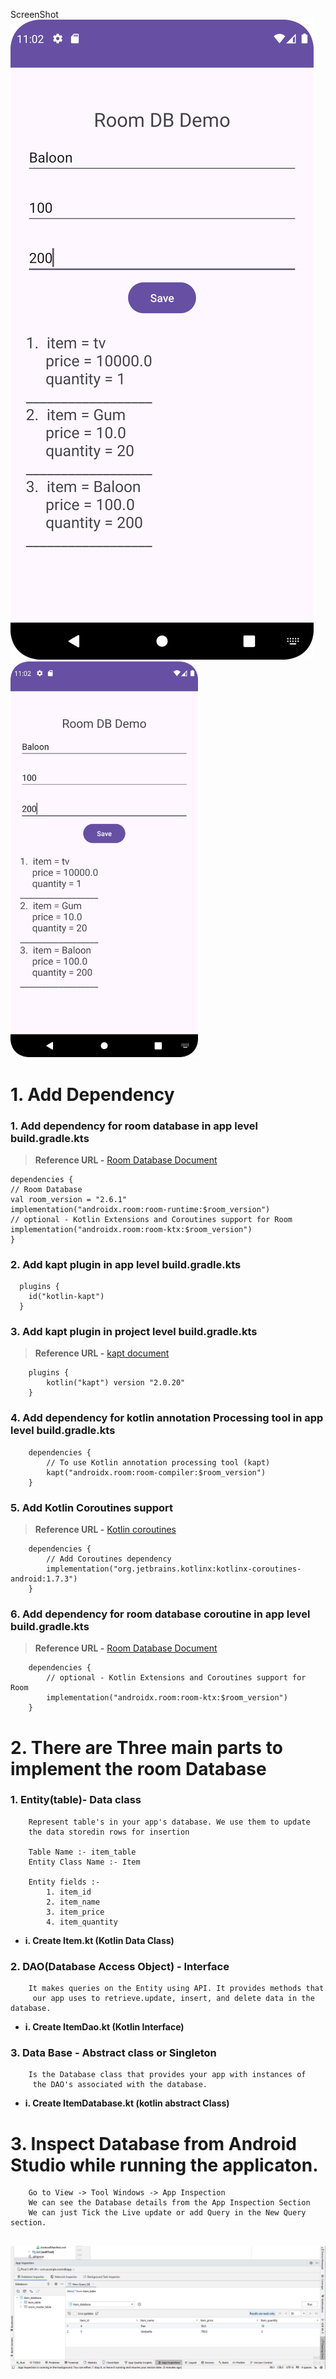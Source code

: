 ScreenShot
![img.png](img.png)
<img src="img.png" alt="Screenshot" width="300"/>

# 1. Add Dependency
### 1. Add dependency for room database in app level build.gradle.kts
> **Reference URL -** [Room Database Document](https://developer.android.com/jetpack/androidx/releases/room)
```
dependencies {
// Room Database
val room_version = "2.6.1"
implementation("androidx.room:room-runtime:$room_version")
// optional - Kotlin Extensions and Coroutines support for Room
implementation("androidx.room:room-ktx:$room_version")
}
```

### 2. Add kapt plugin in app level build.gradle.kts
```
  plugins {
    id("kotlin-kapt")
  }
```

### 3. Add kapt plugin in project level build.gradle.kts
> **Reference URL -** [kapt document](https://kotlinlang.org/docs/kapt.html)
```
    plugins {
        kotlin("kapt") version "2.0.20"
    }
 ```

### 4. Add dependency for kotlin annotation Processing tool in app level build.gradle.kts
```
    dependencies {
        // To use Kotlin annotation processing tool (kapt)
        kapt("androidx.room:room-compiler:$room_version")
    }     
```

### 5. Add Kotlin Coroutines support
> **Reference URL -** [Kotlin coroutines](https://developer.android.com/kotlin/coroutines)
```
    dependencies {
        // Add Coroutines dependency
        implementation("org.jetbrains.kotlinx:kotlinx-coroutines-android:1.7.3")
    }
```

### 6. Add dependency for room database coroutine in app level build.gradle.kts
> **Reference URL -** [Room Database Document](https://developer.android.com/jetpack/androidx/releases/room)
```
    dependencies {
        // optional - Kotlin Extensions and Coroutines support for Room
        implementation("androidx.room:room-ktx:$room_version")
    }
```


# 2. There are Three main parts to implement the room Database

### 1. Entity(table)- Data class
``` 
    Represent table's in your app's database. We use them to update
    the data storedin rows for insertion
    
    Table Name :- item_table 
    Entity Class Name :- Item
    
    Entity fields :-  
        1. item_id 
        2. item_name
        3. item_price
        4. item_quantity 
``` 
- **i. Create Item.kt (Kotlin Data Class)**

### 2. DAO(Database Access Object) - Interface
```
    It makes queries on the Entity using API. It provides methods that
     our app uses to retrieve.update, insert, and delete data in the database.
```
- **i. Create ItemDao.kt (Kotlin Interface)**

### 3. Data Base - Abstract class or Singleton
```
    Is the Database class that provides your app with instances of
     the DAO's associated with the database.
```
- **i.  Create ItemDatabase.kt (kotlin abstract Class)**


# 3. Inspect Database from Android Studio while running the applicaton.
````
    Go to View -> Tool Windows -> App Inspection
    We can see the Database details from the App Inspection Section
    We can just Tick the Live update or add Query in the New Query section.
    
````
![img_1.png](img_1.png)





































